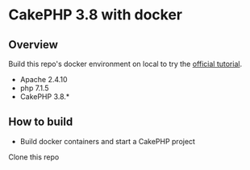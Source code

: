 # CakePHP 3.8 with docker
## Overview
Build this repo's docker environment on local to try the [official tutorial](https://book.cakephp.org/3.0/en/tutorials-and-examples.html).

* Apache 2.4.10
* php 7.1.5
* CakePHP 3.8.*


## How to build
* Build docker containers and start a CakePHP project

Clone this repo<br>
